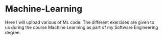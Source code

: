 # Machine-Learning

Here I will upload various of ML code.
The different exercises are given to us during the course Machine Learining as part of my Software Engineering degree.
